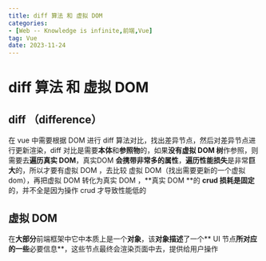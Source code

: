 ```yaml
---
title: diff 算法 和 虚拟 DOM
categories: 
- [Web -- Knowledge is infinite,前端,Vue]
tag: Vue
date: 2023-11-24
---
```

# diff 算法 和 虚拟 DOM
## diff （difference）
在 vue 中需要根据 DOM 进行 diff 算法对比，找出差异节点，然后对差异节点进行更新渲染，diff 对比是需要**本体**和**参照物**的，如果**没有虚拟 DOM 树**作参照，则需要去**遍历真实 DOM**，真实DOM **会携带非常多的属性**，**遍历性能损失**是非常**巨大**的，所以才要有虚拟 DOM ，去比较 虚拟 DOM（找出需要更新的一个虚拟 dom），再把虚拟 DOM 转化为真实 DOM ，**真实 DOM **的 **crud 损耗是固定**的，并不全是因为操作 crud 才导致性能低的
## 虚拟 DOM 
在**大部分**前端框架中它中本质上是一个**对象**，该**对象描述**了一个** UI 节点**所对应的一些**必要信息**，这些节点最终会渲染页面中去，提供给用户操作


